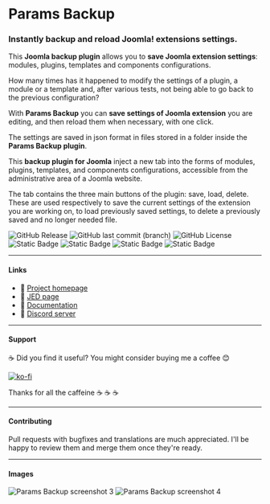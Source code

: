 # Params Backup
### Instantly backup and reload Joomla! extensions settings.

This **Joomla backup plugin** allows you to **save Joomla extension settings**: modules, plugins, templates and components configurations.

How many times has it happened to modify the settings of a plugin, a module or a template and, after various tests, not being able to go back to the previous configuration?

With **Params Backup** you can **save settings of Joomla extension** you are editing, and then reload them when necessary, with one click.

The settings are saved in json format in files stored in a folder inside the **Params Backup plugin**.

This **backup plugin for Joomla** inject a new tab into the forms of modules, plugins, templates, and components configurations, accessible from the administrative area of a Joomla website.

The tab contains the three main buttons of the plugin: save, load, delete. These are used respectively to save the current settings of the extension you are working on, to load previously saved settings, to delete a previously saved and no longer needed file.

![GitHub Release](https://img.shields.io/github/v/release/gregorionuti/Joomla-Params-Backup)
![GitHub last commit (branch)](https://img.shields.io/github/last-commit/gregorionuti/Joomla-Params-Backup/main)
![GitHub License](https://img.shields.io/github/license/gregorionuti/Joomla-Params-Backup)
![Static Badge](https://img.shields.io/badge/joomla-cadetblue?label=platform)
![Static Badge](https://img.shields.io/badge/3.9%2B%20%7C%204.0%2B-blue?logo=joomla&logoColor=white&label=joomla)
![Static Badge](https://img.shields.io/badge/plugin-darkviolet?logo=joomla&logoColor=white&label=type)
![Static Badge](https://img.shields.io/badge/7.0%2B%20%7C%208.0%2B-purple?logo=php&logoColor=white&label=php)

---

#### Links
- :link: [Project homepage](https://www.digigreg.com/en/products/joomla-plugins/params-backup.html)
- :link: [JED page](https://extensions.joomla.org/extension/params-backup/)
- :book: [Documentation](https://www.digigreg.com/en/wiki/params-backup.html)
- :speech_balloon: [Discord server](https://discord.gg/VCtqbgjERH)

---

#### Support
:coffee: Did you find it useful? You might consider buying me a coffee :blush:

[![ko-fi](https://ko-fi.com/img/githubbutton_sm.svg)](https://ko-fi.com/Z8Z4U0RY9)

Thanks for all the caffeine :coffee: :coffee: :coffee:

---

#### Contributing
Pull requests with bugfixes and translations are much appreciated. I'll be happy to review them and merge them once they're ready.

---

#### Images
![Params Backup screenshot 3](https://www.digigreg.com/images/products/params-backup/3-params-backup-save-component-settings.jpg)
![Params Backup screenshot 4](https://www.digigreg.com/images/products/params-backup/4-params-backup-save-module-settings.jpg)
